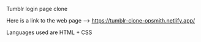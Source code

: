 Tumblr login page clone

Here is a link to the web page --> https://tumblr-clone-opsmith.netlify.app/

Languages used are HTML + CSS
